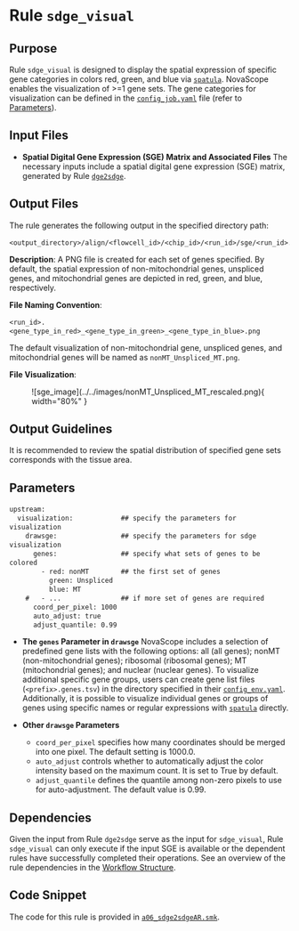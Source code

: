 # Rule `sdge_visual`

## Purpose
Rule `sdge_visual` is designed to display the spatial expression of specific gene categories in colors red, green, and blue via [`spatula`](https://seqscope.github.io/spatula/). NovaScope enables the visualization of >=1 gene sets. The gene categories for visualization can be defined in the [`config_job.yaml`](../../basic_usage/job_config.md) file (refer to [Parameters](#parameters)).

## Input Files
* **Spatial Digital Gene Expression (SGE) Matrix and Associated Files**
The necessary inputs include a spatial digital gene expression (SGE) matrix, generated by Rule [`dge2sdge`](./dge2sdge.md).

## Output Files
The rule generates the following output in the specified directory path:
```
<output_directory>/align/<flowcell_id>/<chip_id>/<run_id>/sge/<run_id>.sge_visual
```

**Description**: A PNG file is created for each set of genes specified. By default, the spatial expression of non-mitochondrial genes, unspliced genes, and mitochondrial genes are depicted in red, green, and blue, respectively.

**File Naming Convention**:
```
<run_id>.<gene_type_in_red>_<gene_type_in_green>_<gene_type_in_blue>.png
```

The default visualization of non-mitochondrial gene, unspliced genes, and mitochondrial genes will be named as `nonMT_Unspliced_MT.png`.

**File Visualization**:

<figure markdown="span">
![sge_image](../../images/nonMT_Unspliced_MT_rescaled.png){ width="80%" }
</figure>

## Output Guidelines
It is recommended to review the spatial distribution of specified gene sets corresponds with the tissue area.

## Parameters

```
upstream:
  visualization:            ## specify the parameters for visualization
    drawsge:                ## specify the parameters for sdge visualization 
      genes:                ## specify what sets of genes to be colored
        - red: nonMT        ## the first set of genes
          green: Unspliced
          blue: MT
    #   - ...               ## if more set of genes are required
      coord_per_pixel: 1000
      auto_adjust: true
      adjust_quantile: 0.99
```

* **The `genes` Parameter in `drawsge`**
NovaScope includes a selection of predefined gene lists with the following options: all (all genes); nonMT (non-mitochondrial genes); ribosomal (ribosomal genes); MT (mitochondrial genes); and nuclear (nuclear genes). To visualize additional specific gene groups, users can create gene list files (`<prefix>.genes.tsv`) in the directory specified in their [`config_env.yaml`](../../installation/env_setup.md). Additionally, it is possible to visualize individual genes or groups of genes using specific names or regular expressions with [`spatula`](https://seqscope.github.io/spatula/) directly.


* **Other `drawsge` Parameters**
    * `coord_per_pixel` specifies how many coordinates should be merged into one pixel. The default setting is 1000.0.
    * `auto_adjust` controls whether to automatically adjust the color intensity based on the maximum count. It is set to True by default.
    * `adjust_quantile` defines the quantile among non-zero pixels to use for auto-adjustment. The default value is 0.99.

## Dependencies
Given the input from Rule `dge2sdge` serve as the input for `sdge_visual`, Rule `sdge_visual` can only execute if the input SGE is available or the dependent rules have successfully completed their operations. See an overview of the rule dependencies in the [Workflow Structure](../../home/workflow_structure.md).

## Code Snippet
The code for this rule is provided in [`a06_sdge2sdgeAR.smk`](https://github.com/seqscope/NovaScope/blob/main/rules/b01_sdge_visual.smk).



